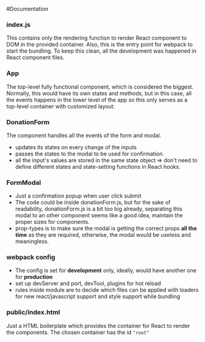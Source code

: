 #Documentation

### index.js
This contains only the rendering function to render React component to DOM in the provided container. Also, this is the entry point for webpack to start the bundling. To keep this clean, all the development was happened in React component files.

### App
The top-level fully functional component, which is considered the biggest. Normally, this would have its own states and methods, but in this case, all the events happens in the lower level of the app so this only serves as a top-level container with customized layout.

### DonationForm
The component handles all the events of the form and modal. 
- updates its states on every change of the inputs
- passes the states to the modal to be used for confirmation.
- all the input's values are stored in the same state object => don't need to define different states and state-setting functions in React hooks.

### FormModal
- Just a confirmation popup when user click submit 
- The code could be inside donationForm.js, but for the sake of readability, donationForm.js is a bit too big already, separating this modal to an other component seems like a good idea, maintain the proper sizes for components.
- prop-types is to make sure the modal is getting the correct props **all the time** as they are required, otherwise, the modal would be useless and meaningless.

### webpack config
- The config is set for **development** only, ideally, would have another one for **production**
- set up devServer and port, devTool, plugins for hot reload
- rules inside module are to decide which files can be applied with loaders for new react/javascript support and style support while bundling

### public/index.html
Just a HTML boilerplate which provides the container for React to render the components. The chosen container has the id `"root"` 